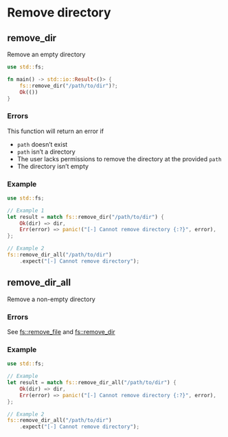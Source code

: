 # Remove directory

## remove_dir

Remove an empty directory

```rs
use std::fs;

fn main() -> std::io::Result<()> {
    fs::remove_dir("/path/to/dir")?;
    Ok(())
}
```

### Errors

This function will return an error if

- `path` doesn’t exist
- `path` isn’t a directory
- The user lacks permissions to remove the directory at the provided `path`
- The directory isn’t empty

### Example

```rs
use std::fs;

// Example 1
let result = match fs::remove_dir("/path/to/dir") {
    Ok(dir) => dir,
    Err(error) => panic!("[-] Cannot remove directory {:?}", error),
};

// Example 2
fs::remove_dir_all("/path/to/dir")
    .expect("[-] Cannot remove directory");
```

## remove_dir_all

Remove a non-empty directory

### Errors

See [fs::remove_file](https://doc.rust-lang.org/stable/std/fs/fn.remove_file.html)
and [fs::remove_dir](https://doc.rust-lang.org/stable/std/fs/fn.remove_dir.html)

### Example

```rs
use std::fs;

// Example
let result = match fs::remove_dir_all("/path/to/dir") {
    Ok(dir) => dir,
    Err(error) => panic!("[-] Cannot remove directory {:?}", error),
};

// Example 2
fs::remove_dir_all("/path/to/dir")
    .expect("[-] Cannot remove directory");
```

